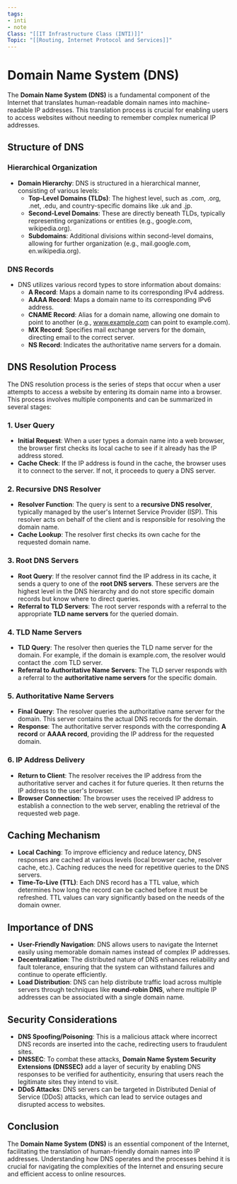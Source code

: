 ```yaml
---
tags: 
- inti
- note
Class: "[[IT Infrastructure Class (INTI)]]"
Topic: "[[Routing, Internet Protocol and Services]]"
---
```


# Domain Name System (DNS)

The **Domain Name System (DNS)** is a fundamental component of the Internet that translates human-readable domain names into machine-readable IP addresses. This translation process is crucial for enabling users to access websites without needing to remember complex numerical IP addresses.

## Structure of DNS

### Hierarchical Organization
- **Domain Hierarchy**: DNS is structured in a hierarchical manner, consisting of various levels:
  - **Top-Level Domains (TLDs)**: The highest level, such as .com, .org, .net, .edu, and country-specific domains like .uk and .jp.
  - **Second-Level Domains**: These are directly beneath TLDs, typically representing organizations or entities (e.g., google.com, wikipedia.org).
  - **Subdomains**: Additional divisions within second-level domains, allowing for further organization (e.g., mail.google.com, en.wikipedia.org).
  
### DNS Records
- DNS utilizes various record types to store information about domains:
  - **A Record**: Maps a domain name to its corresponding IPv4 address.
  - **AAAA Record**: Maps a domain name to its corresponding IPv6 address.
  - **CNAME Record**: Alias for a domain name, allowing one domain to point to another (e.g., www.example.com can point to example.com).
  - **MX Record**: Specifies mail exchange servers for the domain, directing email to the correct server.
  - **NS Record**: Indicates the authoritative name servers for a domain.

## DNS Resolution Process

The DNS resolution process is the series of steps that occur when a user attempts to access a website by entering its domain name into a browser. This process involves multiple components and can be summarized in several stages:

### 1. User Query
- **Initial Request**: When a user types a domain name into a web browser, the browser first checks its local cache to see if it already has the IP address stored.
- **Cache Check**: If the IP address is found in the cache, the browser uses it to connect to the server. If not, it proceeds to query a DNS server.

### 2. Recursive DNS Resolver
- **Resolver Function**: The query is sent to a **recursive DNS resolver**, typically managed by the user's Internet Service Provider (ISP). This resolver acts on behalf of the client and is responsible for resolving the domain name.
- **Cache Lookup**: The resolver first checks its own cache for the requested domain name.

### 3. Root DNS Servers
- **Root Query**: If the resolver cannot find the IP address in its cache, it sends a query to one of the **root DNS servers**. These servers are the highest level in the DNS hierarchy and do not store specific domain records but know where to direct queries.
- **Referral to TLD Servers**: The root server responds with a referral to the appropriate **TLD name servers** for the queried domain.

### 4. TLD Name Servers
- **TLD Query**: The resolver then queries the TLD name server for the domain. For example, if the domain is example.com, the resolver would contact the .com TLD server.
- **Referral to Authoritative Name Servers**: The TLD server responds with a referral to the **authoritative name servers** for the specific domain.

### 5. Authoritative Name Servers
- **Final Query**: The resolver queries the authoritative name server for the domain. This server contains the actual DNS records for the domain.
- **Response**: The authoritative server responds with the corresponding **A record** or **AAAA record**, providing the IP address for the requested domain.

### 6. IP Address Delivery
- **Return to Client**: The resolver receives the IP address from the authoritative server and caches it for future queries. It then returns the IP address to the user's browser.
- **Browser Connection**: The browser uses the received IP address to establish a connection to the web server, enabling the retrieval of the requested web page.

## Caching Mechanism
- **Local Caching**: To improve efficiency and reduce latency, DNS responses are cached at various levels (local browser cache, resolver cache, etc.). Caching reduces the need for repetitive queries to the DNS servers.
- **Time-To-Live (TTL)**: Each DNS record has a TTL value, which determines how long the record can be cached before it must be refreshed. TTL values can vary significantly based on the needs of the domain owner.

## Importance of DNS
- **User-Friendly Navigation**: DNS allows users to navigate the Internet easily using memorable domain names instead of complex IP addresses.
- **Decentralization**: The distributed nature of DNS enhances reliability and fault tolerance, ensuring that the system can withstand failures and continue to operate efficiently.
- **Load Distribution**: DNS can help distribute traffic load across multiple servers through techniques like **round-robin DNS**, where multiple IP addresses can be associated with a single domain name.

## Security Considerations
- **DNS Spoofing/Poisoning**: This is a malicious attack where incorrect DNS records are inserted into the cache, redirecting users to fraudulent sites.
- **DNSSEC**: To combat these attacks, **Domain Name System Security Extensions (DNSSEC)** add a layer of security by enabling DNS responses to be verified for authenticity, ensuring that users reach the legitimate sites they intend to visit.
- **DDoS Attacks**: DNS servers can be targeted in Distributed Denial of Service (DDoS) attacks, which can lead to service outages and disrupted access to websites.

## Conclusion
The **Domain Name System (DNS)** is an essential component of the Internet, facilitating the translation of human-friendly domain names into IP addresses. Understanding how DNS operates and the processes behind it is crucial for navigating the complexities of the Internet and ensuring secure and efficient access to online resources.